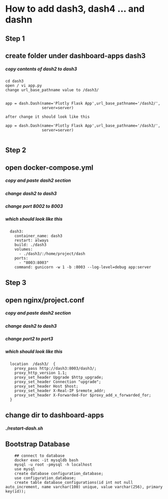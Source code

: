 # How to add dash3, dash4 ... and dashn

## Step 1
## create folder under dashboard-apps  dash3
##### copy contents of dash2 to dash3

```
cd dash3
open / vi app.py
change url_base_pathname value to /dash3/


app = dash.Dash(name='Plotly Flask App',url_base_pathname='/dash2/',
                server=server)
                
after change it should look like this

app = dash.Dash(name='Plotly Flask App',url_base_pathname='/dash3/',
                server=server)
                
```

## Step 2
## open docker-compose.yml 
##### copy and paste dash2 section 
##### change dash2 to dash3
##### change port 8002 to 8003
##### which should look like this
```
  dash3:
    container_name: dash3
    restart: always
    build: ./dash3
    volumes:
      - ./dash3/:/home/project/dash
    ports:
      - "8003:8003"
    command: gunicorn -w 1 -b :8003 --log-level=debug app:server   
```    

## Step 3
## open nginx/project.conf
##### copy and paste dash2 section 
##### change dash2 to dash3
##### change port2 to port3
##### which should look like this
```   
  location  /dash3/  {
    proxy_pass http://dash3:8003/dash3/;
    proxy_http_version 1.1;
    proxy_set_header Upgrade $http_upgrade;
    proxy_set_header Connection "upgrade";
    proxy_set_header Host $host;
    proxy_set_header X-Real-IP $remote_addr;
    proxy_set_header X-Forwarded-For $proxy_add_x_forwarded_for;
  }	
```  
## change dir to dashboard-apps
##### ./restart-dash.sh  

## Bootstrap Database  
```   
	## connect to database
	docker exec -it mysqldb bash
	mysql -u root -pmysql -h localhost
	use mysql 
	create database configuration_database; 
	use configuration_database;
	create table database_configurations(id int not null auto_increment, name varchar(100) unique, value varchar(256), primary key(id));
	

```  


